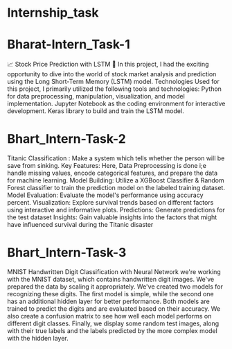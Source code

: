 # Internship_task

# Bharat-Intern_Task-1

📈 Stock Price Prediction with LSTM 🚀 In this project, I had the exciting opportunity to dive into the world of stock market analysis and prediction using the Long Short-Term Memory (LSTM) model. Technologies Used for this project, I primarily utilized the following tools and technologies: Python for data preprocessing, manipulation, visualization, and model implementation. Jupyter Notebook as the coding environment for interactive development. Keras library to build and train the LSTM model.

# Bhart_Intern-Task-2

Titanic Classification : Make a system which tells whether the person will be save from sinking. Key Features: Here,
Data Preprocessing is done i;e handle missing values, encode categorical features, and prepare the data for machine learning. Model Building: Utilize a XGBoost Classifier & Random Forest classifier to train the prediction model on the labeled training dataset. Model Evaluation: Evaluate the model's performance using accuracy percent. Visualization: Explore survival trends based on different factors using interactive and informative plots. Predictions: Generate predictions for the test dataset Insights: Gain valuable insights into the factors that might have influenced survival during the Titanic disaster

# Bhart_Intern-Task-3

MNIST Handwritten Digit Classification with Neural Network
 we're working with the MNIST dataset, which contains handwritten digit images. We've prepared the data by scaling it appropriately. We've created two models for recognizing these digits. The first model is simple, while the second one has an additional hidden layer for better performance. Both models are trained to predict the digits and are evaluated based on their accuracy. We also create a confusion matrix to see how well each model performs on different digit classes. Finally, we display some random test images, along with their true labels and the labels predicted by the more complex model with the hidden layer.
